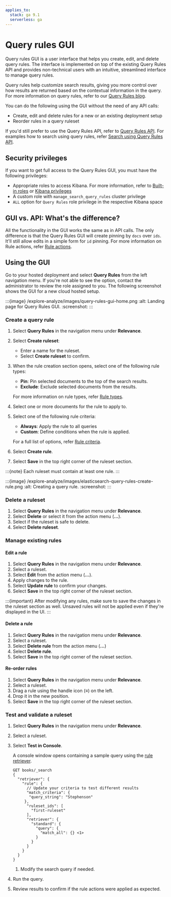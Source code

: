 ```yaml
---
applies_to:
  stack: ga 9.1
  serverless: ga
---
```

# Query rules GUI

Query rules GUI is a user interface that helps you create, edit, and delete query rules. The interface is implemented on top of the existing Query Rules API and provides non-technical users with an intuitive, streamlined interface to manage query rules.

Query rules help customize search results, giving you more control over how results are returned based on the contextual information in the query. For more information on query rules, refer to our [Query Rules blog](https://www.elastic.co/search-labs/blog/elasticsearch-query-rules-generally-available).

You can do the following using the GUI without the need of any API calls:

* Create, edit and delete rules for a new or an existing deployment setup
* Reorder rules in a query ruleset

If you'd still prefer to use the Query Rules API, refer to [Query Rules API](https://www.elastic.co/docs/api/doc/elasticsearch/group/endpoint-query_rules).
For examples how to search using query rules, refer [Search using Query Rules API](https://www.elastic.co/docs/reference/elasticsearch/rest-apis/searching-with-query-rules).

## Security privileges

If you want to get full access to the Query Rules GUI, you must have the following privileges:

* Appropriate roles to access Kibana. For more information, refer to [Built-in roles](https://www.elastic.co/docs/deploy-manage/users-roles/cluster-or-deployment-auth/built-in-roles) or  [Kibana privileges](https://www.elastic.co/docs/deploy-manage/users-roles/cluster-or-deployment-auth/kibana-privileges)
* A custom role with `manage_search_query_rules` cluster privilege
* `ALL` option for `Query Rules` role privilege in the respective Kibana space

## GUI vs. API: What's the difference?

All the functionality in the GUI works the same as in API calls. The only difference is that the Query Rules GUI will create pinning by `docs` over `ids`. It'll still allow edits in a simple form for `id` pinning. For more information on Rule actions, refer [Rule actions](https://www.elastic.co/docs/reference/elasticsearch/rest-apis/searching-with-query-rules#query-rule-actions).

## Using the GUI

Go to your hosted deployment and select **Query Rules** from the left navigation menu. If you're not able to see the option, contact the administrator to review the role assigned to you. The following screenshot shows the GUI for a new cloud hosted setup.

:::{image} /explore-analyze/images/query-rules-gui-home.png
:alt: Landing page for Query Rules GUI.
:screenshot:
:::

### Create a query rule

1. Select **Query Rules** in the navigation menu under **Relevance**.
2. Select **Create ruleset**:
	- Enter a name for the ruleset.
	- Select **Create ruleset** to confirm.
3. When the rule creation section opens, select one of the following rule types:
	- **Pin**: Pin selected documents to the top of the search results.
	- **Exclude**: Exclude selected documents from the results.
   
   For more information on rule types, refer [Rule types](https://www.elastic.co/docs/reference/elasticsearch/rest-apis/searching-with-query-rules#query-rule-type).
4. Select one or more documents for the rule to apply to.
5. Select one of the following rule criteria:
    - **Always**: Apply the rule to all queries
    - **Custom**: Define conditions when the rule is applied.

   For a full list of options, refer [Rule criteria](elasticsearch://reference/elasticsearch/rest-apis/searching-with-query-rules.md#query-rule-criteria).
6. Select **Create rule**.
7. Select **Save** in the top right corner of the ruleset section.

:::{note}
Each ruleset must contain at least one rule.
:::

:::{image} /explore-analyze/images/elasticsearch-query-rules-create-rule.png
:alt: Creating a query rule.
:screenshot:
:::

### Delete a ruleset
1. Select **Query Rules** in the navigation menu under **Relevance**.
2. Select **Delete** or select it from the action menu (**...**).
3. Select if the ruleset is safe to delete.
4. Select **Delete ruleset**.

### Manage existing rules

#### Edit a rule
1. Select **Query Rules** in the navigation menu under **Relevance**.
2. Select a ruleset.
3. Select **Edit** from the action menu (**...**).
4. Apply changes to the rule.
5. Select **Update rule** to confirm your changes.
6. Select **Save** in the top right corner of the ruleset section.

:::{important}
After modifying any rules, make sure to save the changes in the ruleset section as well.
Unsaved rules will not be applied even if they're displayed in the UI.
:::

#### Delete a rule
1. Select **Query Rules** in the navigation menu under **Relevance**.
2. Select a ruleset.
3. Select **Delete rule** from the action menu (**...**)
4. Select **Delete rule**.
5. Select **Save** in the top right corner of the ruleset section.

#### Re-order rules

1. Select **Query Rules** in the navigation menu under **Relevance**.
2. Select a ruleset.
3. Drag a rule using the handle icon (≡) on the left.
4. Drop it in the new position.
5. Select **Save** in the top right corner of the ruleset section.

### Test and validate a ruleset

1. Select **Query Rules** in the navigation menu under **Relevance**.
2. Select a ruleset.
3. Select **Test in Console**.

	A console window opens containing a sample query using the [rule retriever](elasticsearch://reference/elasticsearch/rest-apis/retrievers/rule-retriever.md).

	```console
	GET books/_search
	{
	  "retriever": {
	    "rule": {
	      // Update your criteria to test different results
	      "match_criteria": {
	       "query_string": "Stephenson"
	     },
	      "ruleset_ids": [
	        "first-ruleset"
	      ],
	      "retriever": {
	        "standard": {
	          "query": {
	            "match_all": {} <1>
	          }
	        }
	      }
	    }
	  }
	}
	```
	1. Modify the search query if needed.

4. Run the query.
5. Review results to confirm if the rule actions were applied as expected.



